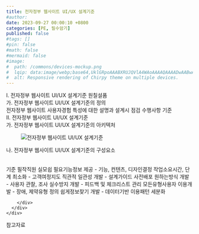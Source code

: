 ```yaml
---
title: 전자정부 웹사이트 UI/UX 설계기준
#author: 
date: 2023-09-27 00:00:10 +0800
categories: [PE, 필수암기]
published: false
#tags: []
#pin: false
#math: false
#mermaid: false
#image:
#  path: /commons/devices-mockup.png
#  lqip: data:image/webp;base64,UklGRpoAAABXRUJQVlA4WAoAAAAQAAAADwAABwAAQUxQSDIAAAARL0AmbZurmr57yyIiqE8oiG0bejIYEQTgqiDA9vqnsUSI6H+oAERp2HZ65qP/VIAWAFZQOCBCAAAA8AEAnQEqEAAIAAVAfCWkAALp8sF8rgRgAP7o9FDvMCkMde9PK7euH5M1m6VWoDXf2FkP3BqV0ZYbO6NA/VFIAAAA
#  alt: Responsive rendering of Chirpy theme on multiple devices.
---
```


<div class="post-wrap">
  <div class="para">
    <div class="para-title">
      I. 전자정부 웹사이트 UI/UX 설계기준 원칠설품
    </div>
    <div class="para-cntnt">
      <div class="para">
        <div class="para-title">
          가. 전자정부 웹사이트 UI/UX 설계기준의 정의
        </div>
        <div class="para-cntnt">
            전자정부 웹사이트 사용자경험 특성에 대한 설명과 설계시 점검 수행사항 기준
        </div>
      </div>
    </div>
  </div>
  
  <div class="para">
    <div class="para-title">
      II. 전자정부 웹사이트 UI/UX 설계기준
    </div>
    <div class="para-cntnt">
      <div class="para">
        <div class="para-title">
          가. 전자정부 웹사이트 UI/UX 설계기준의 아키텍처
        </div>
        <div class="para-cntnt">
          <figure class="post-figure">
            <img src="/assets/img/posts/전자정부-웹사이트-UI,UX-설계기준.png" alt="전자정부 웹사이트 UI/UX 설계기준">
<!--            <figcaption>Source: Unveiling the Metaverse: Exploring Emerging Trends, Multifaceted Perspectives, and Future Challenges</figcaption>-->
          </figure>
        </div>
      </div>
      <div class="para">
        <div class="para-title">
          나. 전자정부 웹사이트 UI/UX 설계기준의 구성요소
        </div>
        <div class="para-cntnt">
          <table class="post-table">
          </table>
          기준 필작직원 실모쉽
  필요기능정보 제공 - 기능, 컨텐츠, 디자인결정
  작업소요시간, 단계 최소화 - 고객여정지도
  직관적 일관성 개발 - 설계가이드 사전배포
  원하는방식 개발 - 사용자 관찰, 조사
  실수방지 개발 - 피드백 및 체크리스트 관리
  모든유형사용자 이용개발 - 장애, 제약유형 정의
  쉽게정보찾기 개발 - 데이터기반 이용패턴 세분화

        </div>
      </div>
    </div>
  </div>

  <div class="refr-wrap">
    <div class="refr-title">
        참고자료
    </div>
    <ol class="refr-list">
    <!--    <li>(나현식, 최대선) <a target="_blank" href="https://scienceon.kisti.re.kr/commons/util/originalView.do?cn=JAKO202225948430499&oCn=JAKO202225948430499&dbt=JAKO&journal=NJOU00291864">메타버스 보안 위협 요소 및 대응 방안 검토</a></li>-->
    <!--    <li>(M. Uddin, S. Manickam, H. Ullah, M. Obaidat and A. Dandoush) <a target="_blank" href="https://ieeexplore.ieee.org/abstract/document/10138386">Unveiling the Metaverse: Exploring Emerging Trends, Multifaceted Perspectives, and Future Challenges</a></li>-->
    </ol>
  </div>
</div>

